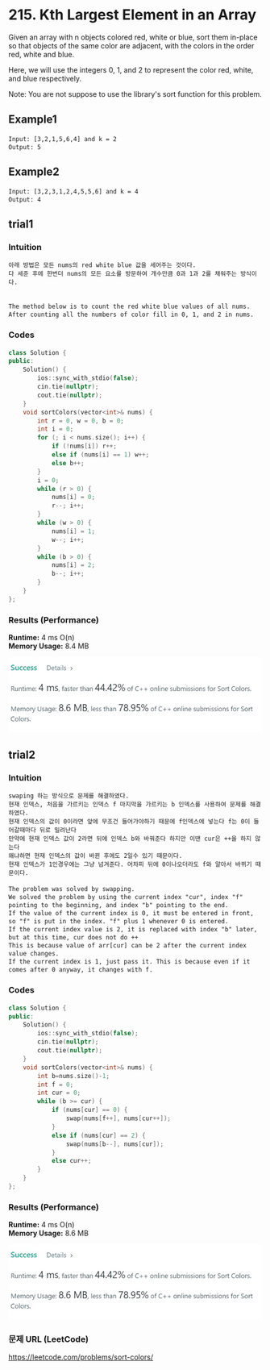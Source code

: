 # 215. Kth Largest Element in an Array
Given an array with n objects colored red, white or blue, sort them in-place so that objects of the same color are adjacent, with the colors in the order red, white and blue.  

Here, we will use the integers 0, 1, and 2 to represent the color red, white, and blue respectively.  

Note: You are not suppose to use the library's sort function for this problem.

## Example1

```
Input: [3,2,1,5,6,4] and k = 2
Output: 5
```

## Example2

```
Input: [3,2,3,1,2,4,5,5,6] and k = 4
Output: 4
```

## trial1
### Intuition
```
아래 방법은 모든 nums의 red white blue 값을 세어주는 것이다.
다 세준 후에 한번더 nums의 모든 요소를 방문하여 개수만큼 0과 1과 2를 채워주는 방식이다.


The method below is to count the red white blue values ​​of all nums.
After counting all the numbers of color fill in 0, 1, and 2 in nums.
```
### Codes  
```cpp
class Solution {
public:
    Solution() {
        ios::sync_with_stdio(false);
        cin.tie(nullptr);
        cout.tie(nullptr);
    }
    void sortColors(vector<int>& nums) {
        int r = 0, w = 0, b = 0;
        int i = 0;
        for (; i < nums.size(); i++) {
            if (!nums[i]) r++;
            else if (nums[i] == 1) w++;
            else b++;
        }
        i = 0;
        while (r > 0) {
            nums[i] = 0;
            r--; i++;
        }
        while (w > 0) {
            nums[i] = 1;
            w--; i++;
        }
        while (b > 0) {
            nums[i] = 2;
            b--; i++;
        }
    }
};
```

### Results (Performance)  
**Runtime:**  4 ms O(n)  
**Memory Usage:** 	8.4 MB  

<p align="center"> 
<img src="./capture2.JPG">
</p>


## trial2
### Intuition
```
swaping 하는 방식으로 문제를 해결하였다.
현재 인덱스, 처음을 가르키는 인덱스 f 마지막을 가르키는 b 인덱스를 사용하여 문제를 해결하였다.
현재 인덱스의 값이 0이라면 앞에 무조건 들어가야하기 때문에 f인덱스에 넣는다 f는 0이 들어갈때마다 뒤로 밀려난다
만약에 현재 인덱스 값이 2라면 뒤에 인덱스 b와 바꿔준다 하지만 이땐 cur은 ++을 하지 않는다
왜냐하면 현재 인덱스의 값이 바뀐 후에도 2일수 있기 때문이다.
현재 인덱스가 1인경우에는 그냥 넘겨준다. 어차피 뒤에 0이나오더라도 f와 알아서 바뀌기 때문이다.

The problem was solved by swapping.
We solved the problem by using the current index "cur", index "f" pointing to the beginning, and index "b" pointing to the end.
If the value of the current index is 0, it must be entered in front, so "f" is put in the index. "f" plus 1 whenever 0 is entered.
If the current index value is 2, it is replaced with index "b" later, but at this time, cur does not do ++
This is because value of arr[cur] can be 2 after the current index value changes.
If the current index is 1, just pass it. This is because even if it comes after 0 anyway, it changes with f.
```
### Codes  
```cpp
class Solution {
public:
    Solution() {
        ios::sync_with_stdio(false);
        cin.tie(nullptr);
        cout.tie(nullptr);
    }
    void sortColors(vector<int>& nums) {
        int b=nums.size()-1;
        int f = 0;
        int cur = 0;
        while (b >= cur) {
            if (nums[cur] == 0) {
                swap(nums[f++], nums[cur++]);
            }
            else if (nums[cur] == 2) {
                swap(nums[b--], nums[cur]);
            }
            else cur++;
        }
    }
};
```

### Results (Performance)  
**Runtime:**  4 ms O(n)  
**Memory Usage:**  8.6 MB  

<p align="center"> 
<img src="./capture2.JPG">
</p>



### 문제 URL (LeetCode)  
https://leetcode.com/problems/sort-colors/